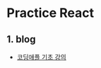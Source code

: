 # Practice React
## 1. blog
- [코딩애플 기초 강의](https://www.youtube.com/watch?v=bq2SjODrhJQ&list=PLfLgtT94nNq1e6tr4sm2eH6ZZC2jcqGOy&index=7)

